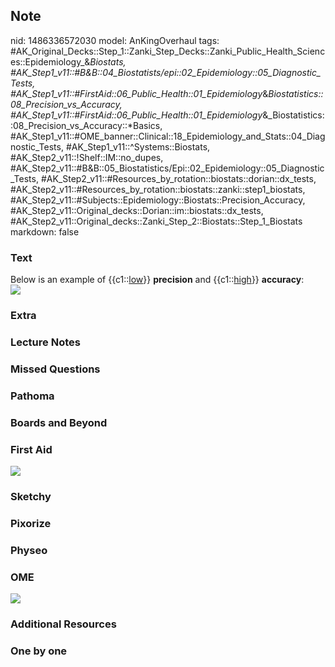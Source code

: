 ## Note
nid: 1486336572030
model: AnKingOverhaul
tags: #AK_Original_Decks::Step_1::Zanki_Step_Decks::Zanki_Public_Health_Sciences::Epidemiology_&_Biostats, #AK_Step1_v11::#B&B::04_Biostatists/epi::02_Epidemiology::05_Diagnostic_Tests, #AK_Step1_v11::#FirstAid::06_Public_Health::01_Epidemiology_&_Biostatistics::08_Precision_vs_Accuracy, #AK_Step1_v11::#FirstAid::06_Public_Health::01_Epidemiology_&_Biostatistics::08_Precision_vs_Accuracy::*Basics, #AK_Step1_v11::#OME_banner::Clinical::18_Epidemiology_and_Stats::04_Diagnostic_Tests, #AK_Step1_v11::^Systems::Biostats, #AK_Step2_v11::!Shelf::IM::no_dupes, #AK_Step2_v11::#B&B::05_Biostatistics/Epi::02_Epidemiology::05_Diagnostic_Tests, #AK_Step2_v11::#Resources_by_rotation::biostats::dorian::dx_tests, #AK_Step2_v11::#Resources_by_rotation::biostats::zanki::step1_biostats, #AK_Step2_v11::#Subjects::Epidemiology::Biostats::Precision_Accuracy, #AK_Step2_v11::Original_decks::Dorian::im::biostats::dx_tests, #AK_Step2_v11::Original_decks::Zanki_Step_2::Biostats::Step_1_Biostats
markdown: false

### Text
<div>
  Below is an example of {{c1::<u>low</u>}} <b>precision</b> and
  {{c1::<u>high</u>}} <b>accuracy</b>:
</div>
<div><img src="paste-328015242330296.jpg"></div>

### Extra


### Lecture Notes


### Missed Questions


### Pathoma


### Boards and Beyond


### First Aid
<img src="tmppYgZtU.png">

### Sketchy


### Pixorize


### Physeo


### OME
<div class="ome-widget">
  <a href=
  "https://onlinemeded.org/spa/epidemiology-and-stats/diagnostic-tests/acquire?ref=anki">
  <img src="_OME_AnkiFlashcards_Lesson_3.png"></a>
</div>

### Additional Resources


### One by one


